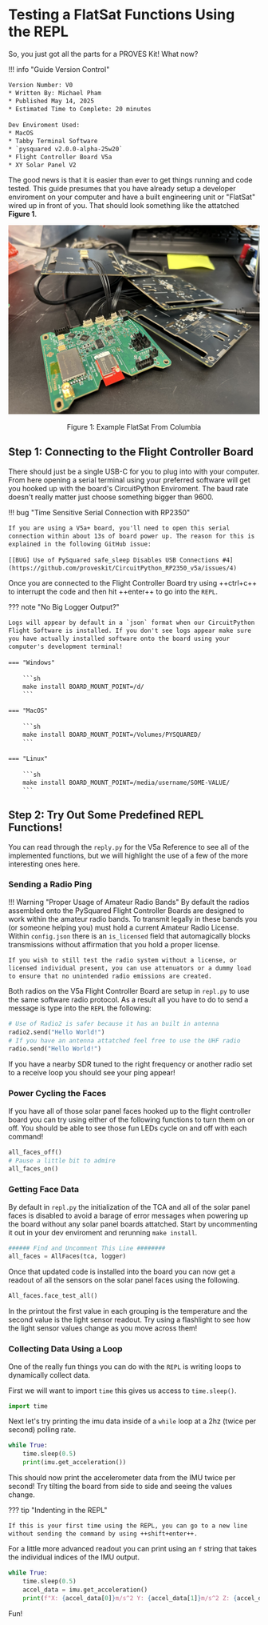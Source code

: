 # Testing a FlatSat Functions Using the REPL
So, you just got all the parts for a PROVES Kit! What now?

!!! info "Guide Version Control"

    Version Number: V0 
    * Written By: Michael Pham
    * Published May 14, 2025
    * Estimated Time to Complete: 20 minutes
    
    Dev Enviroment Used:
    * MacOS
    * Tabby Terminal Software
    * `pysquared v2.0.0-alpha-25w20`
    * Flight Controller Board V5a
    * XY Solar Panel V2

The good news is that it is easier than ever to get things running and code tested. This guide presumes that you have already setup a developer enviroment on your computer and have a built engineering unit or "FlatSat" wired up in front of you. That should look something like the attatched **Figure 1**.

![FlatSat](images/IMG_9646.jpg)
<p align="center">Figure 1: Example FlatSat From Columbia</p>

## Step 1: Connecting to the Flight Controller Board
There should just be a single USB-C for you to plug into with your computer. From here opening a serial terminal using your preferred software will get you hooked up with the board's CircuitPython Enviroment. The baud rate doesn't really matter just choose something bigger than 9600.

!!! bug "Time Sensitive Serial Connection with RP2350"

    If you are using a V5a+ board, you'll need to open this serial connection within about 13s of board power up. The reason for this is explained in the following GitHub issue:

    [[BUG] Use of PySquared safe_sleep Disables USB Connections #4](https://github.com/proveskit/CircuitPython_RP2350_v5a/issues/4)

Once you are connected to the Flight Controller Board try using ++ctrl+c++ to interrupt the code and then hit ++enter++ to go into the `REPL`.

??? note "No Big Logger Output?"

    Logs will appear by default in a `json` format when our CircuitPython Flight Software is installed. If you don't see logs appear make sure you have actually installed software onto the board using your computer's development terminal!

    === "Windows"

        ```sh
        make install BOARD_MOUNT_POINT=/d/
        ```
    
    === "MacOS"

        ```sh
        make install BOARD_MOUNT_POINT=/Volumes/PYSQUARED/
        ```
    
    === "Linux"

        ```sh
        make install BOARD_MOUNT_POINT=/media/username/SOME-VALUE/
        ```

## Step 2: Try Out Some Predefined REPL Functions!
You can read through the `reply.py` for the V5a Reference to see all of the implemented functions, but we will highlight the use of a few of the more interesting ones here.

### Sending a Radio Ping

!!! Warning "Proper Usage of Amateur Radio Bands"
    By default the radios assembled onto the PySquared Flight Controller Boards are designed to work within the amateur radio bands. To transmit legally in these bands you (or someone helping you) must hold a current Amateur Radio License. Within `config.json` there is an `is_licensed` field that automagically blocks transmissions without affirmation that you hold a proper license.

    If you wish to still test the radio system without a license, or licensed individual present, you can use attenuators or a dummy load to ensure that no unintended radio emissions are created.

Both radios on the V5a Flight Controller Board are setup in `repl.py` to use the same software radio protocol. As a result all you have to do to send a message is type into the `REPL` the following:

```py
# Use of Radio2 is safer because it has an built in antenna
radio2.send("Hello World!")
# If you have an antenna attatched feel free to use the UHF radio
radio.send("Hello World!")
```

If you have a nearby SDR tuned to the right frequency or another radio set to a receive loop you should see your ping appear!

### Power Cycling the Faces
If you have all of those solar panel faces hooked up to the flight controller board you can try using either of the following functions to turn them on or off. You should be able to see those fun LEDs cycle on and off with each command!

```py
all_faces_off()
# Pause a little bit to admire
all_faces_on()
```

### Getting Face Data
By default in `repl.py` the initialization of the TCA and all of the solar panel faces is disabled to avoid a barage of error messages when powering up the board without any solar panel boards attatched. Start by uncommenting it out in your dev enviroment and rerunning `make install`.

```py
###### Find and Uncomment This Line ########
all_faces = AllFaces(tca, logger)
```

Once that updated code is installed into the board you can now get a readout of all the sensors on the solar panel faces using the following.

```py
All_faces.face_test_all()
```

In the printout the first value in each grouping is the temperature and the second value is the light sensor readout. Try using a flashlight to see how the light sensor values change as you move across them!

### Collecting Data Using a Loop
One of the really fun things you can do with the `REPL` is writing loops to dynamically collect data. 

First we will want to import `time` this gives us access to `time.sleep()`.

```py
import time
```

Next let's try printing the imu data inside of a `while` loop at a 2hz (twice per second) polling rate.

```py
while True:
    time.sleep(0.5)
    print(imu.get_acceleration())
```

This should now print the accelerometer data from the IMU twice per second! Try tilting the board from side to side and seeing the values change.

??? tip "Indenting in the REPL"

    If this is your first time using the REPL, you can go to a new line without sending the command by using ++shift+enter++.

For a little more advanced readout you can print using an `f` string that takes the individual indices of the IMU output.

```py
while True:
    time.sleep(0.5)
    accel_data = imu.get_acceleration()
    print(f"X: {accel_data[0]}m/s^2 Y: {accel_data[1]}m/s^2 Z: {accel_data[2]}m/s^2")
```
Fun!